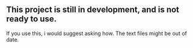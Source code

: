 ## This project is still in development, and is not ready to use.
If you use this, i would suggest asking how. The text files might be out of date. 